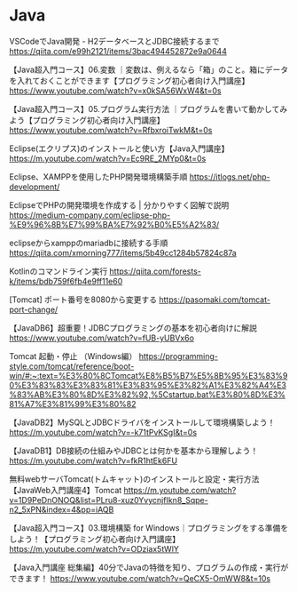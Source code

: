 # Java
VSCodeでJava開発 - H2データベースとJDBC接続するまで
https://qiita.com/e99h2121/items/3bac494452872e9a0644

【Java超入門コース】06.変数 ｜変数は、例えるなら「箱」のこと。箱にデータを入れておくことができます【プログラミング初心者向け入門講座】
https://www.youtube.com/watch?v=x0kSA56WxW4&t=0s

【Java超入門コース】05.プログラム実行方法 ｜プログラムを書いて動かしてみよう【プログラミング初心者向け入門講座】
https://www.youtube.com/watch?v=RfbxroiTwkM&t=0s

Eclipse(エクリプス)のインストールと使い方【Java入門講座】
https://m.youtube.com/watch?v=Ec9RE_2MYp0&t=0s

Eclipse、XAMPPを使用したPHP開発環境構築手順
https://itlogs.net/php-development/

EclipseでPHPの開発環境を作成する | 分かりやすく図解で説明
https://medium-company.com/eclipse-php-%E9%96%8B%E7%99%BA%E7%92%B0%E5%A2%83/

eclipseからxamppのmariadbに接続する手順
https://qiita.com/xmorning777/items/5b49cc1284b57824c87a

Kotlinのコマンドライン実行 
https://qiita.com/forests-k/items/bdb759f6fb4e9ff11e60

[Tomcat] ポート番号を8080から変更する
https://pasomaki.com/tomcat-port-change/

【JavaDB6】超重要！JDBCプログラミングの基本を初心者向けに解説
https://www.youtube.com/watch?v=fUB-yUBVx6o

Tomcat 起動・停止 （Windows編）
https://programming-style.com/tomcat/reference/boot-win/#:~:text=%E3%80%8CTomcat%E8%B5%B7%E5%8B%95%E3%83%90%E3%83%83%E3%83%81%E3%83%95%E3%82%A1%E3%82%A4%E3%83%AB%E3%80%8D%E3%82%92,%5Cstartup.bat%E3%80%8D%E3%81%A7%E3%81%99%E3%80%82

【JavaDB2】MySQLとJDBCドライバをインストールして環境構築しよう！
https://m.youtube.com/watch?v=-k71tPvKSgI&t=0s

【JavaDB1】DB接続の仕組みやJDBCとは何かを基本から理解しよう！
https://m.youtube.com/watch?v=fkR1htEk6FU

無料webサーバTomcat(トムキャット)のインストールと設定・実行方法【JavaWeb入門講座4】Tomcat
https://m.youtube.com/watch?v=1D9PeDnONOQ&list=PLru8-xuz0YvycnjfIkn8_Sqpe-n2_5xPN&index=4&pp=iAQB

【Java超入門コース】03.環境構築 for Windows｜プログラミングをする準備をしよう！【プログラミング初心者向け入門講座】
https://m.youtube.com/watch?v=ODziax5tWlY

【Java入門講座 総集編】40分でJavaの特徴を知り、プログラムの作成・実行ができます！
https://www.youtube.com/watch?v=QeCX5-OmWW8&t=10s


